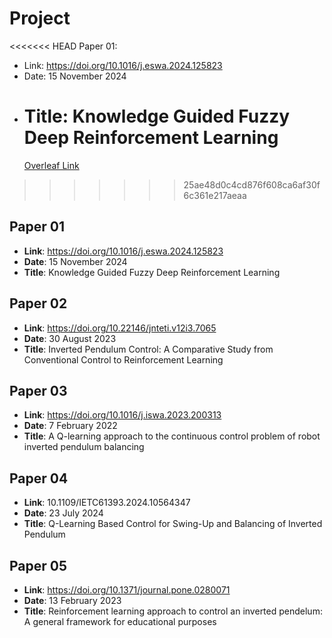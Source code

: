 # Project

<<<<<<< HEAD
Paper 01:

- Link: https://doi.org/10.1016/j.eswa.2024.125823
- Date: 15 November 2024
- Title: Knowledge Guided Fuzzy Deep Reinforcement Learning
  =======
  [Overleaf Link](https://www.overleaf.com/6325884828qqwywgsgqdvn#6c9168)

>>>>>>> 25ae48d0c4cd876f608ca6af30f6c361e217aeaa
>>>>>>>
>>>>>>
>>>>>
>>>>
>>>
>>

## Paper 01

- **Link**: https://doi.org/10.1016/j.eswa.2024.125823
- **Date**: 15 November 2024
- **Title**: Knowledge Guided Fuzzy Deep Reinforcement Learning

## Paper 02

- **Link**: https://doi.org/10.22146/jnteti.v12i3.7065
- **Date**: 30 August 2023
- **Title**: Inverted Pendulum Control: A Comparative Study from Conventional Control to Reinforcement Learning

## Paper 03

- **Link**: https://doi.org/10.1016/j.iswa.2023.200313
- **Date**: 7 February 2022
- **Title**: A Q-learning approach to the continuous control problem of robot inverted pendulum balancing

## Paper 04

- **Link**: 10.1109/IETC61393.2024.10564347
- **Date**: 23 July 2024
- **Title**: Q-Learning Based Control for Swing-Up and Balancing of Inverted Pendulum

## Paper 05

- **Link**: https://doi.org/10.1371/journal.pone.0280071
- **Date**: 13 February 2023
- **Title**: Reinforcement learning approach to control an inverted pendelum: A general framework for educational purposes
